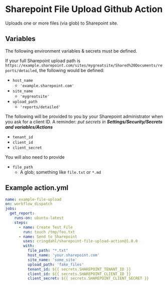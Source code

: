 # Sharepoint File Upload Github Action

Uploads one or more files (via glob) to Sharepoint site.

## Variables
The following environment variables & secrets must be defined. 

If your full Sharepoint upload path is `https://example.sharepoint.com/sites/mygreatsite/Shared%20Documents/reports/detailed`, the following would be defined:

* `host_name`
  * `'example.sharepoint.com'`
* `site_name`
  * `'mygreatsite'`
* `upload_path`
  * `'reports/detailed'`


The following will be provided to you by your Sharepoint administrator when you ask for a client ID. A reminder: _put secrets in **Settings/Security/Secrets and variables/Actions**_

* `tenant_id`
* `client_id`
* `client_secret`

You will also need to provide

* `file_path`
  * A glob; something like `file.txt` or `*.md`

## Example action.yml

```yml
name: example-file-upload
on: workflow_dispatch
jobs:
  get_report:
    runs-on: ubuntu-latest
    steps:
      - name: Create Test File
        run: touch /tmp/foo.txt
      - name: Send to Sharepoint
        uses: cringdahl/sharepoint-file-upload-action@1.0.0
        with:
          file_path: "*.txt"
          host_name: 'your.sharepoint.com'
          site_name: 'some_site'
          upload_path: 'fake_files'
          tenant_id: ${{ secrets.SHAREPOINT_TENANT_ID }}
          client_id: ${{ secrets.SHAREPOINT_CLIENT_ID }}
          client_secret: ${{ secrets.SHAREPOINT_CLIENT_SECRET }}
```